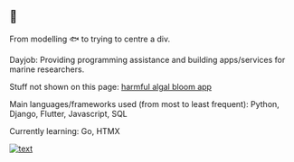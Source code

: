## 👋

From modelling 🐟 to trying to centre a div.

Dayjob: Providing programming assistance and building apps/services for marine researchers.

Stuff not shown on this page: [harmful algal bloom app](https://play.google.com/store/apps/details?id=com.habapp)

Main languages/frameworks used (from most to least frequent): Python, Django, Flutter, Javascript, SQL

Currently learning: Go, HTMX

[![text](https://img.shields.io/badge/LinkedIn-0077B5?style=for-the-badge&logo=linkedin&logoColor=white)](https://www.linkedin.com/in/alan-macdonald-a844bb277)
<!--

-->
